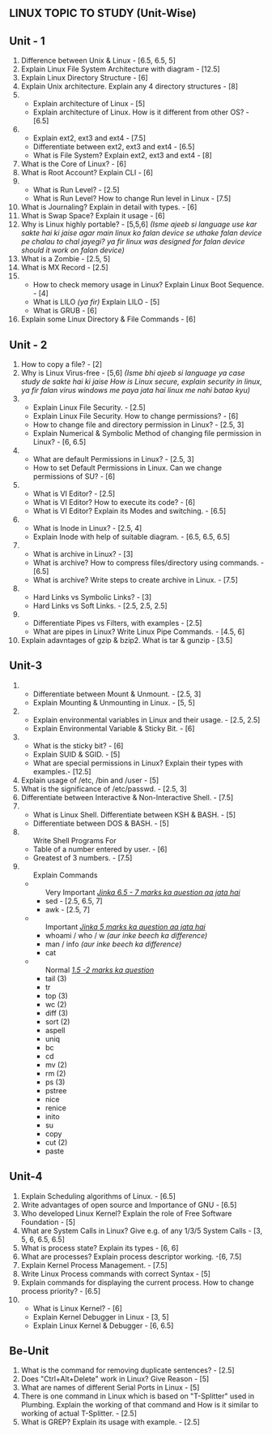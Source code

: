 <b>LINUX TOPIC TO STUDY (Unit-Wise)</b>
-------------------------------

<b>Unit - 1</b>
----------------------

<ol>
	<li> Difference between Unix & Linux  - [6.5, 6.5, 5]  </li>
	<li> Explain Linux File System Architecture with diagram - [12.5] </li>
	<li> Explain Linux Directory Structure - [6] </li>
	<li> Explain Unix architecture. Explain any 4 directory structures - [8] </li>
	<li><ul>
		<li> Explain architecture of Linux - [5]</li>
		<li> Explain architecture of Linux. How is it different from other OS? - [6.5] </li>
	</ul></li>
	<li><ul>
		<li> Explain ext2, ext3 and ext4 - [7.5] </li>
		<li> Differentiate between ext2, ext3 and ext4 - [6.5] </li>
		<li> What is File System? Explain ext2, ext3 and ext4 - [8] </li>
	</ul></li>
	<li> What is the Core of Linux? - [6] </li>
	<li> What is Root Account? Explain CLI - [6] </li>
	<li><ul>
		<li> What is Run Level? - [2.5] </li>
		<li> What is Run Level? How to change Run level in Linux - [7.5] </li>
	</ul></li>
	<li> What is Journaling? Explain in detail with types. - [6] </li>
	<li> What is Swap Space? Explain it usage - [6] </li>
	<li> Why is Linux highly portable? - [5,5,6] <em>(Isme ajeeb si language use kar sakte hai ki jaise agar main linux ko falan device se uthake falan device pe chalau to chal jayegi? ya fir linux was designed for falan device should it work on falan device)</em></li>
	<li> What is a Zombie - [2.5, 5] </li>
	<li> What is MX Record - [2.5] </li>
	<li><ul>
		<li> How to check memory usage in Linux? Explain Linux Boot Sequence. - [4] </li>
		<li> What is LILO <em>(ya fir)</em> Explain LILO - [5] </li>
		<li> What is GRUB - [6] </li>
	</ul></li>
	<li> Explain some Linux Directory & File Commands - [6] </li>
</ol>

<b>Unit - 2</b>
----------------------

<ol>
	<li> How to copy a file? - [2] </li>
	<li> Why is Linux Virus-free - [5,6] <em> (Isme bhi ajeeb si language ya case study de sakte hai ki jaise How is Linux secure, explain security in linux, ya fir falan virus windows me paya jata hai linux me nahi batao kyu)</em></li>
	<li><ul>
		<li> Explain Linux File Security. - [2.5] </li>
		<li> Explain Linux File Security. How to change permissions? - [6] </li>
		<li> How to change file and directory permission in Linux? - [2.5, 3] </li>
		<li> Explain Numerical & Symbolic Method of changing file permission in Linux? - [6, 6.5] </li>
	</ul></li>
	<li><ul>
		<li> What are default Permissions in Linux? - [2.5, 3] </li>
		<li> How to set Default Permissions in Linux. Can we change permissions of SU? - [6] </li>
	</ul></li>
	<li><ul> 
		<li> What is VI Editor? - [2.5] </li>
		<li> What is VI Editor? How to execute its code? - [6] </li>
		<li> What is VI Editor? Explain its Modes and switching. - [6.5] </li>
	</ul></li>
	<li><ul>
		<li> What is Inode in Linux? - [2.5, 4] </li>
		<li> Explain Inode with help of suitable diagram. - [6.5, 6.5, 6.5] </li>
	</ul></li>
	<li><ul>
		<li> What is archive in Linux? - [3] </li>
		<li> What is archive? How to compress files/directory using commands. - [6.5] </li>
		<li> What is archive? Write steps to create archive in Linux. - [7.5] </li>
	</ul></li>
	<li><ul>
		<li> Hard Links vs Symbolic Links? - [3] </li>
		<li> Hard Links vs Soft Links. - [2.5, 2.5, 2.5] </li>
	</ul></li>
	<li><ul>
		<li> Differentiate Pipes vs Filters, with examples - [2.5] </li>
		<li> What are pipes in Linux? Write Linux Pipe Commands. - [4.5, 6] </li>
	</ul></li>
	<li> Explain adavntages of gzip & bzip2. What is tar & gunzip - [3.5] </li>  
</ol>

<b>Unit-3</b>
----------------------

<ol>
	<li><ul>
		<li> Differentiate between Mount & Unmount. - [2.5, 3] </li>
		<li> Explain Mounting & Unmounting in Linux. - [5, 5] </li>
	</ul></li> 
	<li><ul>
		<li> Explain environmental variables in Linux and their usage. - [2.5, 2.5] </li>
		<li> Explain Environmental Variable & Sticky Bit. - [6] </li>
	</ul></li>
	<li><ul>
		<li> What is the sticky bit? - [6] </li>
		<li> Explain SUID & SGID. - [5] </li>
		<li> What are special permissions in Linux? Explain their types with examples.- [12.5] </li>
	</ul></li>
	<li> Explain usage of /etc, /bin and /user - [5] </li>
	<li> What is the significance of /etc/passwd. - [2.5, 3] </li>
	<li> Differentiate between Interactive & Non-Interactive Shell. - [7.5] </li>
	<li><ul>
		<li> What is Linux Shell. Differentiate between KSH & BASH. - [5] </li>
		<li> Differentiate between DOS & BASH. - [5] </li>
	</ul></li>
	<li><ul> Write Shell Programs For
		<li> Table of a number entered by user. - [6] </li>
		<li> Greatest of 3 numbers. - [7.5] </li>
	</ul></li>
	<li><ul>Explain Commands
		<li><ul> Very Important <ins><em>Jinka 6.5 - 7 marks ka question aa jata hai</em></ins>
			<li> sed - [2.5, 6.5, 7] </li>
			<li> awk - [2.5, 7] </li>
		</ul></li>
		<li><ul> Important <ins><em>Jinka 5 marks ka question aa jata hai</em></ins> 
			<li> whoami / who / w <em>(aur inke beech ka difference)</em></li>
			<li> man / info <em>(aur inke beech ka difference)</em></li>
			<li> cat </li>
		</ul></li>
		<li><ul> Normal <ins><em>1.5 -2 marks ka question</em></ins>
			<li> tail  (3) </li>
			<li> tr </li>
			<li> top (3) </li>
			<li> wc (2) </li>
			<li> diff (3) </li>
			<li> sort (2) </li>
			<li> aspell </li>
			<li> uniq </li>
			<li> bc </li>
			<li> cd </li>
			<li> mv (2) </li>
			<li> rm (2) </li>
			<li> ps (3) </li>
			<li> pstree </li>
			<li> nice </li>
			<li> renice </li>
			<li> inito </li>
			<li> su </li>
			<li> copy </li>
			<li> cut (2) </li>
			<li> paste </li>
		</ul></li>
	</ul></li>
</ol>

<b>Unit-4</b>
----------------------

<ol>
	<li> Explain Scheduling algorithms of Linux. - [6.5] </li>
	<li> Write advantages of open source and Importance of GNU - [6.5] </li>
	<li> Who developed Linux Kernel? Explain the role of Free Software Foundation - [5] </li>
	<li> What are System Calls in Linux? Give e.g. of any 1/3/5 System Calls - [3, 5, 6, 6.5, 6.5] </li>
	<li> What is process state? Explain its types - [6, 6] </li>
	<li> What are processes? Explain process descriptor working. -[6, 7.5] </li>
	<li> Explain Kernel Process Management. - [7.5] </li>
	<li> Write Linux Process commands with correct Syntax - [5] </li>
	<li> Explain commands for displaying the current process. How to change process priority? - [6.5] </li>
	<li><ul>
		<li> What is Linux Kernel? - [6] </li>
		<li> Explain Kernel Debugger in Linux - [3, 5] </li>
		<li> Explain Linux Kernel & Debugger - [6, 6.5] </li>
	</ul></li> 
</ol>

<b>Be-Unit</b>
----------------------

<ol>
	<li> What is the command for removing duplicate sentences? - [2.5] </li>
	<li> Does "Ctrl+Alt+Delete" work in Linux? Give Reason - [5] </li>
	<li> What are names of different Serial Ports in Linux - [5] </li>
	<li> There is one command in Linux which is based on "T-Splitter" used in Plumbing. Explain the working of that command and How is it similar to working of actual T-Splitter. - [2.5] </li>
	<li> What is GREP? Explain its usage with example. - [2.5] </li>
</ol>
